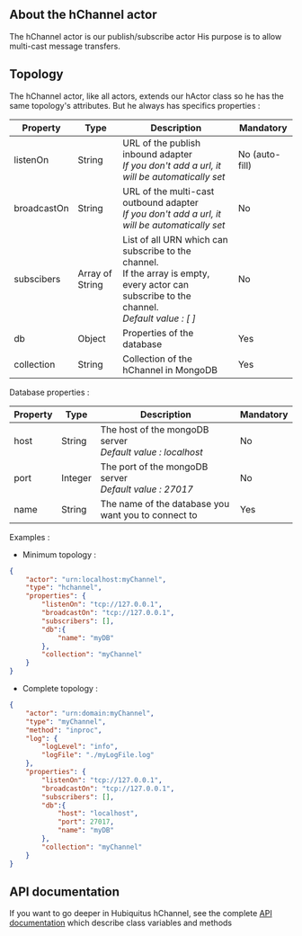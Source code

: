 ## About the hChannel actor

The hChannel actor is our publish/subscribe actor
His purpose is to allow multi-cast message transfers.


## Topology

The hChannel actor, like all actors, extends our hActor class so he has the same topology's attributes.
But he always has specifics properties :
<table>
    <thead>
        <tr>
            <th>Property</th>
            <th>Type</th>
            <th>Description</th>
            <th>Mandatory</th>
        </tr>
    </thead>
    <tbody>
        <tr>
            <td>listenOn</td>
            <td>String</td>
            <td>
                URL of the publish inbound adapter <br/>
                <em>If you don't add a url, it will be automatically set</em>
            </td>
            <td>No (auto-fill)</td>
        </tr>
        <tr>
            <td>broadcastOn</td>
            <td>String</td>
            <td>
                URL of the multi-cast outbound adapter <br/>
                <em>If you don't add a url, it will be automatically set</em>
            </td>
            <td>No</td>
        </tr>
        <tr>
            <td>subscibers</td>
            <td>Array of String</td>
            <td>
                List of all URN which can subscribe to the channel. <br/>
                If the array is empty, every actor can subscribe to the channel. <br/>
                <em>Default value : [ ]</em>
            </td>
            <td>No</td>
        </tr>
        <tr>
            <td>db</td>
            <td>Object</td>
            <td>Properties of the database</td>
            <td>Yes</td>
        </tr>
        <tr>
            <td>collection</td>
            <td>String</td>
            <td>Collection of the hChannel in MongoDB</td>
            <td>Yes</td>
        </tr>
    </tbody>
</table>

Database properties :
<table>
    <thead>
        <tr>
            <th>Property</th>
            <th>Type</th>
            <th>Description</th>
            <th>Mandatory</th>
        </tr>
    </thead>
    <tbody>
        <tr>
            <td>host</td>
            <td>String</td>
            <td>
                The host of the mongoDB server <br/>
                <em>Default value : localhost</em>
            </td>
            <td>No</td>
        </tr>
        <tr>
            <td>port</td>
            <td>Integer</td>
            <td>
                The port of the mongoDB server <br/>
                <em>Default value : 27017</em>
            </td>
            <td>No</td>
        </tr>
        <tr>
            <td>name</td>
            <td>String</td>
            <td>The name of the database you want you to connect to</td>
            <td>Yes</td>
        </tr>
    </tbody>
</table>

Examples :

* Minimum topology :

```json
{
    "actor": "urn:localhost:myChannel",
    "type": "hchannel",
    "properties": {
        "listenOn": "tcp://127.0.0.1",
        "broadcastOn": "tcp://127.0.0.1",
        "subscribers": [],
        "db":{
            "name": "myDB"
        },
        "collection": "myChannel"
    }
}
```
* Complete topology :

```json
{
    "actor": "urn:domain:myChannel",
    "type": "myChannel",
    "method": "inproc",
    "log": {
        "logLevel": "info",
        "logFile": "./myLogFile.log"
    },
    "properties": {
        "listenOn": "tcp://127.0.0.1",
        "broadcastOn": "tcp://127.0.0.1",
        "subscribers": [],
        "db":{
            "host": "localhost",
            "port": 27017,
            "name": "myDB"
        },
        "collection": "myChannel"
    }
}
```

## API documentation

If you want to go deeper in Hubiquitus hChannel, see the complete [API documentation](http://coffeedoc.info/github/hubiquitus/hubiquitus/master/) which describe class variables and methods

